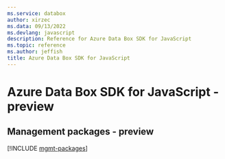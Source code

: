 ```yaml
---
ms.service: databox
author: xirzec
ms.data: 09/13/2022
ms.devlang: javascript
description: Reference for Azure Data Box SDK for JavaScript
ms.topic: reference
ms.author: jeffish
title: Azure Data Box SDK for JavaScript
---
```

# Azure Data Box SDK for JavaScript - preview

## Management packages - preview
[!INCLUDE [mgmt-packages](data-box-mgmt-index.md)]